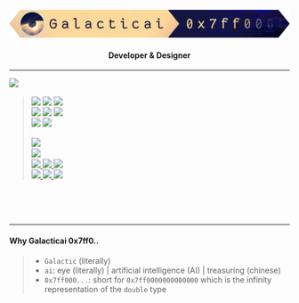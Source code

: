 <p align=center>
    <img width=960 src="/Galacticai.png" />
</p>

<h4 align=center> Developer & Designer </h4>

---

[<img height=28 src="https://img.shields.io/badge/Active%20project%3A-Commanders-141541?style=flat-square&labelColor=f7d99b&color=141541" />](https://github.com/Galacticai/Commanders)
> <img src="https://img.shields.io/badge/-Targeting-gray" />
> <img src="https://img.shields.io/badge/-Windows-white?logo=windows-11&logoColor=0078D4" />
> <img src="https://img.shields.io/badge/-Linux-white?logo=linux&logoColor=806412" />
> <br/>
> <img src="https://img.shields.io/badge/-Made%20with-gray" />
> <img src="https://img.shields.io/badge/-Unity%20Engine-white?logo=unity&logoColor=black" />
> <img src="https://img.shields.io/badge/-C%23-white?logo=dotnet&logoColor=512BD4" />
> <br/>
> <img src="https://img.shields.io/badge/%C2%A92022-Galacticai-white?link=https://github.com/Galacticai" />
> <img src="https://img.shields.io/github/license/Galacticai/Commanders?label=&color=white&logo=gnu&logoColor=A42E2B">
> <br/>
> <br/>
> <a href="https://www.codacy.com/gh/Galacticai/Commanders/dashboard" >
>     <img src="https://img.shields.io/codacy/grade/5c46c2f9d1aa42118fd39fca9a3ce381?logo=codacy&label=Codacity%20rating">
> </a>
> <br/>
> <a href="https://github.com/Galacticai/Commanders/contributors">
>     <img src="https://img.shields.io/github/contributors/Galacticai/Commanders?label=Contributors&logo=github" />
> </a>
> <br/>
> <a href="https://github.com/Galacticai/Commanders/issues">
>     <img src="https://img.shields.io/badge/-Issues-4F4F4F?logo=github" />
>     <img src="https://img.shields.io/github/issues/Galacticai/Commanders?label=&color=white" />
>     <img src="https://img.shields.io/github/issues-closed/Galacticai/Commanders?label=&color=white" />
> </a>
> <br/>
> <a href="https://github.com/Galacticai/Commanders/commits">
>     <img src="https://img.shields.io/badge/-Commits-4F4F4F?logo=github" />
>     <img src="https://img.shields.io/github/last-commit/Galacticai/Commanders?label=&color=white" />
>     <img src="https://img.shields.io/github/commit-activity/m/Galacticai/Commanders?label=&color=white" />
> </a>

<br/>
<br/>
<br/>

---

#### Why Galacticai 0x7ff0..
> - `Galactic` (literally)
> - `ai`: eye (literally) | artificial intelligence (AI) | treasuring (chinese)
> - `0x7ff000...`: short for `0x7ff0000000000000` which is the infinity representation of the `double` type
